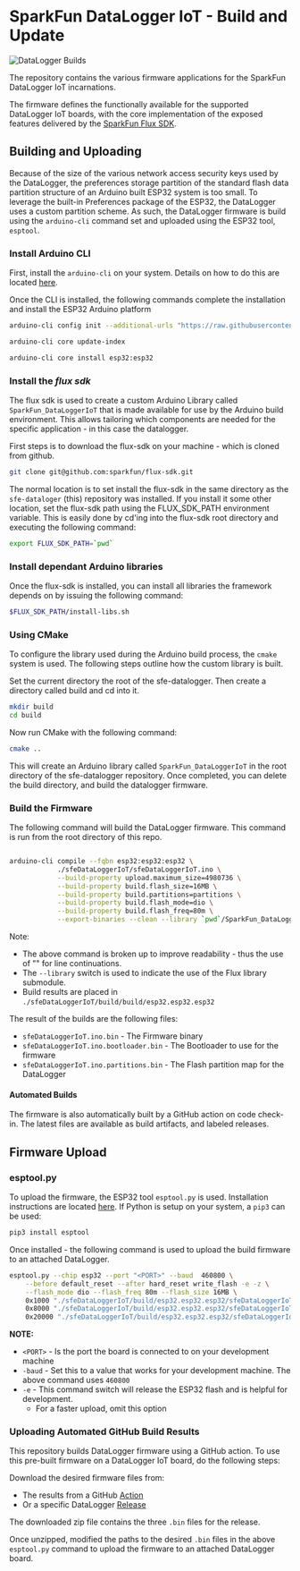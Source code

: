 # SparkFun DataLogger IoT - Build and Update

![DataLogger Builds](https://github.com/sparkfun/SparkFun_DataLogger/actions/workflows/build-datalogger-iot.yml/badge.svg)

The repository contains the various firmware applications for the SparkFun DataLogger IoT incarnations.

The firmware defines the functionally available for the supported  DataLogger IoT boards, with the core implementation of the exposed features delivered by the [SparkFun Flux SDK](https://github.com/sparkfun/flux-sdk).

## Building and Uploading

Because of the size of the various network access security keys used by the DataLogger, the preferences storage partition of the standard flash data partition structure of an Arduino built ESP32 system is too small. To leverage the built-in Preferences package of the ESP32, the DataLogger uses a custom partition scheme. As such, the DataLogger firmware is build using the ```arduino-cli``` command set and uploaded using the ESP32 tool, ```esptool```.

### Install Arduino CLI

First, install the ```arduino-cli``` on your system. Details on how to do this are located [here](https://arduino.github.io/arduino-cli/0.20/installation/).

Once the CLI is installed, the following commands complete the installation and install the ESP32 Arduino platform

```sh
arduino-cli config init --additional-urls "https://raw.githubusercontent.com/espressif/arduino-esp32/gh-pages/package_esp32_index.json"

arduino-cli core update-index

arduino-cli core install esp32:esp32
```

### Install the *flux sdk*

The flux sdk is used to create a custom Arduino Library called ```SparkFun_DataLoggerIoT``` that is made available for use by the Arduino build environment. This allows tailoring which components are needed for the specific application - in this case the datalogger.

First steps is to download the flux-sdk on your machine - which is cloned from github.

```sh
git clone git@github.com:sparkfun/flux-sdk.git
```

The normal location is to set install the flux-sdk in the same directory as the ```sfe-dataloger``` (this) repository was installed.  If you install it some other location, set the flux-sdk path using the FLUX_SDK_PATH environment variable. This is easily done by cd'ing into the flux-sdk root directory and executing the following command:

```sh
export FLUX_SDK_PATH=`pwd`
```

### Install dependant Arduino libraries

Once the flux-sdk is installed, you can install all libraries the framework depends on by issuing the following command:

```sh
$FLUX_SDK_PATH/install-libs.sh
```

### Using CMake

To configure the library used during the Arduino build process, the ```cmake``` system is used. The following steps outline how the custom library is built.

Set the current directory the root of the sfe-datalogger. Then create a directory called build and cd into it.

```sh
mkdir build
cd build
```

Now run CMake with the following command:

```sh
cmake ..
```

This will create an Arduino library called ```SparkFun_DataLoggerIoT``` in the root directory of the sfe-datalogger repository. Once completed, you can delete the build directory, and build the datalogger firmware.

### Build the Firmware

The following command will build the DataLogger firmware. This command is run from the root directory of this repo.

```sh

arduino-cli compile --fqbn esp32:esp32:esp32 \
            ./sfeDataLoggerIoT/sfeDataLoggerIoT.ino \
            --build-property upload.maximum_size=4980736 \
            --build-property build.flash_size=16MB \
            --build-property build.partitions=partitions \
            --build-property build.flash_mode=dio \
            --build-property build.flash_freq=80m \
            --export-binaries --clean --library `pwd`/SparkFun_DataLoggerIoT 
```

Note:

* The above command is broken up to improve readability - thus the use of "\" for line continuations.
* The ```--library``` switch is used to indicate the use of the Flux library submodule.
* Build results are placed in ```./sfeDataLoggerIoT/build/build/esp32.esp32.esp32```

The result of the builds are the following files:

* ```sfeDataLoggerIoT.ino.bin``` - The Firmware binary
* ```sfeDataLoggerIoT.ino.bootloader.bin``` - The Bootloader to use for the firmware
* ```sfeDataLoggerIoT.ino.partitions.bin``` - The Flash partition map for the DataLogger

#### Automated Builds

The firmware is also automatically built by a GitHub action on code check-in. The latest files are available as build artifacts, and labeled releases.

## Firmware Upload

### esptool.py

To upload the firmware, the ESP32 tool ```esptool.py``` is used. Installation instructions are located [here](https://docs.espressif.com/projects/esptool/en/latest/esp32/installation.html). If Python is setup on your system, a ```pip3``` can be used:

```sh
pip3 install esptool
```

Once installed - the following command is used to upload the build firmware to an attached DataLogger.

```sh
esptool.py --chip esp32 --port "<PORT>" --baud  460800 \
    --before default_reset --after hard_reset write_flash -e -z \
    --flash_mode dio --flash_freq 80m --flash_size 16MB \
    0x1000 "./sfeDataLoggerIoT/build/esp32.esp32.esp32/sfeDataLoggerIoT.ino.bootloader.bin" \
    0x8000 "./sfeDataLoggerIoT/build/esp32.esp32.esp32/sfeDataLoggerIoT.ino.partitions.bin" \
    0x20000 "./sfeDataLoggerIoT/build/esp32.esp32.esp32/sfeDataLoggerIoT.ino.bin"
```

**NOTE:**

* ```<PORT>``` - Is the port the board is connected to on your development machine
* ```-baud``` - Set this to a value that works for your development machine. The above command uses ```460800```
* ```-e``` - This command switch will release the ESP32 flash and is helpful for development.
  * For a faster upload, omit this option

### Uploading Automated GitHub Build Results

This repository builds DataLogger firmware using a GitHub action. To use this pre-built firmware on a DataLogger IoT board, do the following steps:

Download the desired firmware files from:

* The results from a GitHub [Action](https://github.com/sparkfun/SparkFun_DataLogger/actions)
* Or a specific DataLogger [Release](https://github.com/sparkfun/SparkFun_DataLogger/releases)

The downloaded zip file contains the three ```.bin``` files for the release.

Once unzipped, modified the paths to the desired ```.bin``` files in the above ```esptool.py``` command to upload the firmware to an attached DataLogger board.
